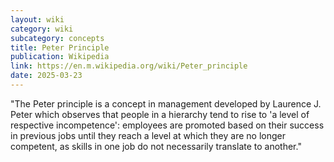 ```yaml
---
layout: wiki
category: wiki
subcategory: concepts
title: Peter Principle
publication: Wikipedia
link: https://en.m.wikipedia.org/wiki/Peter_principle
date: 2025-03-23
---
```


"The Peter principle is a concept in management developed by Laurence J. Peter which observes that people in a hierarchy tend to rise to 'a level of respective incompetence': employees are promoted based on their success in previous jobs until they reach a level at which they are no longer competent, as skills in one job do not necessarily translate to another."
